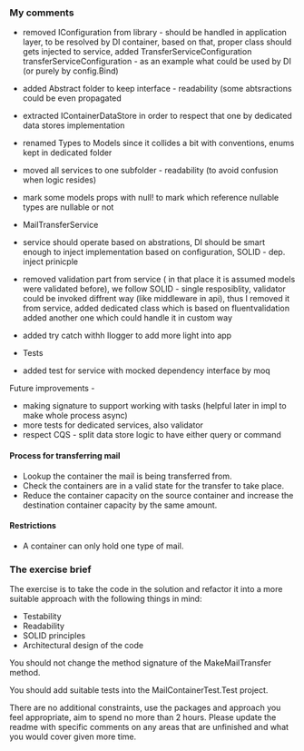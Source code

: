 ### My comments
- removed IConfiguration from library - should be handled in application layer, to be resolved by DI container, 
    based on that, proper class should gets injected to service, 
	added TransferServiceConfiguration transferServiceConfiguration - as an example what could be used by DI (or purely by config.Bind)
- added Abstract folder to keep interface - readability (some abtsractions could be even propagated 
- extracted IContainerDataStore in order to respect that one by dedicated data stores implementation
- renamed Types to Models since it collides a bit with conventions, enums kept in dedicated folder
- moved all services to one subfolder - readability (to avoid confusion when logic resides)
- mark some models props with null! to mark which reference nullable types are nullable or not
- MailTransferService 
 - service should operate based on abstrations, DI should be smart enough to inject implementation based on configuration, SOLID - dep. inject prinicple
 - removed validation part from service ( in that place it is assumed models were validated before), 
	we follow SOLID - single resposiblity, validator could be invoked diffrent way (like middleware in api), thus I removed it from service,
         added dedicated class which is based on fluentvalidation 
		 added another one which could handle it in custom way
- added try catch withh Ilogger to add more light into app

- Tests
 - added test for service with mocked dependency interface by moq 

Future improvements -
- making signature to support working with tasks (helpful later in impl to make whole process async)
- more tests for dedicated services, also validator
- respect CQS - split data store logic to have either query or command

#### Process for transferring mail

- Lookup the container the mail is being transferred from.
- Check the containers are in a valid state for the transfer to take place.
- Reduce the container capacity on the source container and increase the destination container capacity by the same amount.

#### Restrictions

- A container can only hold one type of mail.


### The exercise brief

The exercise is to take the code in the solution and refactor it into a more suitable approach with the following things in mind:

- Testability
- Readability
- SOLID principles
- Architectural design of the code

You should not change the method signature of the MakeMailTransfer method.

You should add suitable tests into the MailContainerTest.Test project.

There are no additional constraints, use the packages and approach you feel appropriate, aim to spend no more than 2 hours. Please update the readme with specific comments on any areas that are unfinished and what you would cover given more time.

